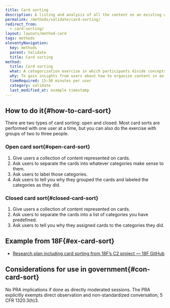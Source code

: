 ```yaml
---
title: Card sorting
description: A listing and analysis of all the content on an existing website (including pages, files, videos, audio or other data) that your users might reasonably encounter.
permalink: /methods/validate/card-sorting/
redirect_from:
  - card-sorting/
layout: layouts/method-card
tags: methods
eleventyNavigation:
  key: methods
  parent: Validate
  title: Card sorting
method:
  title: Card sorting
  what: A categorization exercise in which participants divide concepts into different groups based on their understanding of those concepts.
  why: To gain insights from users about how to organize content in an intuitive way.
  timeRequired: 15–30 minutes per user
  category: validate
  last_modified_at: example timestamp
---
```


## How to do it{#how-to-card-sort}

There are two types of card sorting: open and closed. Most card sorts are performed with one user at a time, but you can also do the exercise with groups of two to three people.

### Open card sort{#open-card-sort}
1. Give users a collection of content represented on cards.
1. Ask users to separate the cards into whatever categories make sense to them.
1. Ask users to label those categories.
1. Ask users to tell you why they grouped the cards and labeled the categories as they did.

### Closed card sort{#closed-card-sort}
1. Give users a collection of content represented on cards.
1. Ask users to separate the cards into a list of categories you have predefined.
1. Ask users to tell you why they assigned cards to the categories they did.

<section class="method--section method--section--18f-example" markdown="1" >

## Example from 18F{#ex-card-sort}

- [Research plan including card sorting from 18F’s C2 project — 18F GitHub](https://github.com/18F/C2/wiki/Sprint-5:-Interaction-model-June-2016)

</section>

<section class="method--section method--section--government-considerations" markdown="1" >

## Considerations for use in government{#con-card-sort}

No PRA implications if done as directly moderated sessions. The PRA explicitly exempts direct observation and non-standardized conversation, 5 CFR 1320.3(h)3.
</section>
